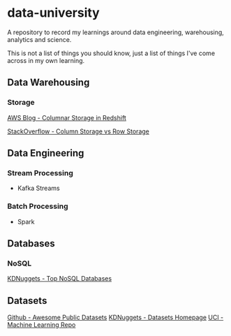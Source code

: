 # data-university
A repository to record my learnings around data engineering, warehousing, analytics and science.

This is not a list of things you should know, just a list of things I've come across in my own learning.

## Data Warehousing
### Storage
[AWS Blog - Columnar Storage in Redshift](https://docs.aws.amazon.com/redshift/latest/dg/c_columnar_storage_disk_mem_mgmnt.html)

[StackOverflow - Column Storage vs Row Storage](https://stackoverflow.com/questions/13010225/why-many-refer-to-cassandra-as-a-column-oriented-database)


## Data Engineering
### Stream Processing 
* Kafka Streams

### Batch Processing
* Spark


## Databases 

### NoSQL
[KDNuggets - Top NoSQL Databases](https://www.kdnuggets.com/2016/06/top-nosql-database-engines.html)

## Datasets

[Github - Awesome Public Datasets](https://github.com/awesomedata/awesome-public-datasets)
[KDNuggets - Datasets Homepage](https://www.kdnuggets.com/datasets/index.html)
[UCI - Machine Learning Repo](https://archive.ics.uci.edu/ml/index.php)

